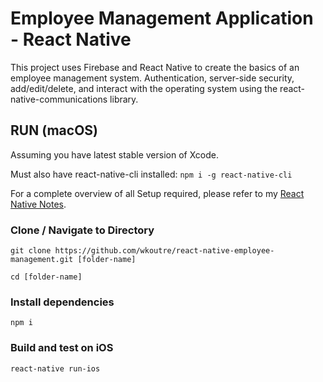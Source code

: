 # Employee Management Application - React Native

This project uses Firebase and React Native to create the basics of an employee management system. Authentication, server-side security, add/edit/delete, and interact with the operating system using the react-native-communications library.

## RUN (macOS)

Assuming you have latest stable version of Xcode.

Must also have react-native-cli installed: ```npm i -g react-native-cli```

For a complete overview of all Setup required, please refer to my [React Native Notes](https://github.com/wkoutre/ReactNativeProjects/blob/master/react-native-notes.md).

### Clone / Navigate to Directory

```git clone https://github.com/wkoutre/react-native-employee-management.git [folder-name]```

```cd [folder-name]```

### Install dependencies

```npm i ```

### Build and test on iOS

 ```react-native run-ios```

